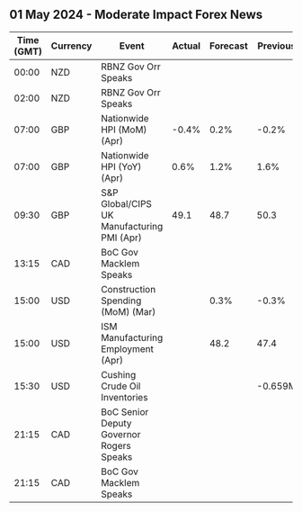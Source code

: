 ## 01 May 2024 - Moderate Impact Forex News

| Time (GMT) | Currency | Event | Actual | Forecast | Previous |
|------|----------|-------|--------|----------|----------|
| 00:00 | NZD | RBNZ Gov Orr Speaks |  |  |  |
| 02:00 | NZD | RBNZ Gov Orr Speaks |  |  |  |
| 07:00 | GBP | Nationwide HPI (MoM) (Apr) | -0.4% | 0.2% | -0.2% |
| 07:00 | GBP | Nationwide HPI (YoY) (Apr) | 0.6% | 1.2% | 1.6% |
| 09:30 | GBP | S&P Global/CIPS UK Manufacturing PMI (Apr) | 49.1 | 48.7 | 50.3 |
| 13:15 | CAD | BoC Gov Macklem Speaks |  |  |  |
| 15:00 | USD | Construction Spending (MoM) (Mar) |  | 0.3% | -0.3% |
| 15:00 | USD | ISM Manufacturing Employment (Apr) |  | 48.2 | 47.4 |
| 15:30 | USD | Cushing Crude Oil Inventories |  |  | -0.659M |
| 21:15 | CAD | BoC Senior Deputy Governor Rogers Speaks |  |  |  |
| 21:15 | CAD | BoC Gov Macklem Speaks |  |  |  |
